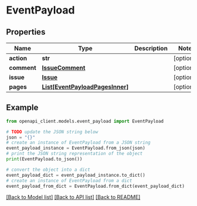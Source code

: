 # EventPayload


## Properties

Name | Type | Description | Notes
------------ | ------------- | ------------- | -------------
**action** | **str** |  | [optional] 
**comment** | [**IssueComment**](IssueComment.md) |  | [optional] 
**issue** | [**Issue**](Issue.md) |  | [optional] 
**pages** | [**List[EventPayloadPagesInner]**](EventPayloadPagesInner.md) |  | [optional] 

## Example

```python
from openapi_client.models.event_payload import EventPayload

# TODO update the JSON string below
json = "{}"
# create an instance of EventPayload from a JSON string
event_payload_instance = EventPayload.from_json(json)
# print the JSON string representation of the object
print(EventPayload.to_json())

# convert the object into a dict
event_payload_dict = event_payload_instance.to_dict()
# create an instance of EventPayload from a dict
event_payload_from_dict = EventPayload.from_dict(event_payload_dict)
```
[[Back to Model list]](../README.md#documentation-for-models) [[Back to API list]](../README.md#documentation-for-api-endpoints) [[Back to README]](../README.md)


